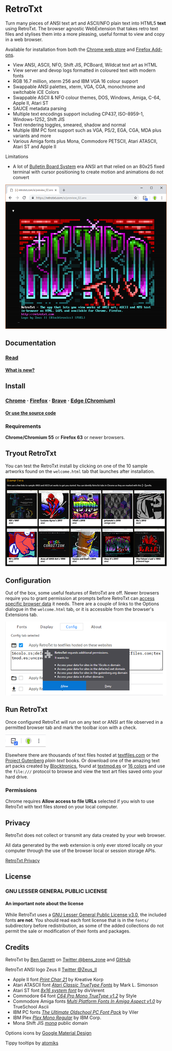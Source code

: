 # RetroTxt

Turn many pieces of ANSI text art and ASCII/NFO plain text into HTML5 **text** using RetroTxt. The browser agnostic WebExtension that takes retro text files and stylises them into a more pleasing, useful format to view and copy in a web browser.

Available for installation from both the [Chrome web store](https://chrome.google.com/webstore/detail/retrotxt/gkjkgilckngllkopkogcaiojfajanahn) and [Firefox Add-ons](https://addons.mozilla.org/en-US/firefox/addon/retrotxt/).

- View ANSI, ASCII, NFO, Shift JIS, PCBoard, Wildcat text art as HTML
- View server and devop logs formatted in coloured text with modern fonts
- RGB 16.7 million, xterm 256 and IBM VGA 16 colour support
- Swappable ANSI palettes, xterm, VGA, CGA, monochrome and switchable iCE Colors
- Swappable ASCII & NFO colour themes, DOS, Windows, Amiga, C-64, Apple II, Atari ST
- SAUCE metadata parsing
- Multiple text encodings support including CP437, ISO-8959-1, Windows-1252, Shift JIS
- Text rendering toggles, smeared, shadow and normal
- Multiple IBM PC font support such as VGA, PS/2, EGA, CGA, MDA plus variants and more
- Various Amiga fonts plus Mona, Commodore PETSCII, Atari ATASCII, Atari ST and Apple II

Limitations

- A lot of [Bulletin Board System](https://spectrum.ieee.org/tech-history/cyberspace/social-medias-dialup-ancestor-the-bulletin-board-system) era ANSI art that relied on an 80x25 fixed terminal with cursor positioning to create motion and animations do not convert

![RetroTxt showcase](/docs/assets/zii-rtxt-ad.png)

## Documentation

### [Read](https://github.com/bengarrett/RetroTxt/blob/master/docs/index.md)

#### [What is new?](https://github.com/bengarrett/RetroTxt/blob/master/docs/changes.md)

## Install

### [Chrome](https://chrome.google.com/webstore/detail/retrotxt/gkjkgilckngllkopkogcaiojfajanahn) · [Firefox](https://addons.mozilla.org/en-US/firefox/addon/retrotxt/) · [Brave](https://chrome.google.com/webstore/detail/retrotxt/gkjkgilckngllkopkogcaiojfajanahn) · [Edge (Chromium)](https://chrome.google.com/webstore/detail/retrotxt/gkjkgilckngllkopkogcaiojfajanahn)

#### [Or use the source code](https://github.com/bengarrett/RetroTxt/blob/master/docs/source_code.md)

### Requirements

**Chrome/Chromium 55** or **Firefox 63** or newer browsers.

## Tryout RetroTxt

You can test the RetroTxt install by clicking on one of the 10 sample artworks found on the `welcome.html` tab that launches after installation.

![RetroTxt samples](/docs/assets/rtxt-samples.png)

## Configuration

Out of the box, some useful features of RetroTxt are off. Newer browsers require you to grant permission at prompts before RetroTxt can
[access specific browser data](/docs/privacy.md) it needs. There are a couple of links to the Options dialogue in the `welcome.html` tab, or it is accessible from the browser's Extensions tab.

![Config tab in Options](/docs/assets/requests_additional_permissions.png)

## Run RetroTxt

Once configured RetroTxt will run on any text or ANSI art file observed in a permitted browser tab and mark the toolbar icon with a check.

![RetroTxt toolbar button in Chrome](/docs/assets/retrotxt_toolbar_button_chrome.png)

Elsewhere there are thousands of text files hosted at [textfiles.com](https://textfiles.com/directory.html) or the [Project
Gutenberg](https://www.gutenberg.org/catalog/) _plain text_ books. Or download one of the amazing text art packs created by
[Blocktronics](http://blocktronics.org/artpacks/), found at [textmod.es](https://pc.textmod.es/) or [16 colors](https://16colo.rs) and use the `file:///` protocol
to browse and view the text art files saved onto your hard drive.

### Permissions

Chrome requires **Allow access to file URLs** selected if you wish to use RetroTxt with text files stored on your local computer.

## Privacy

RetroTxt does not collect or transmit any data created by your web browser.

All data generated by the web extension is only ever stored locally on your computer through the use of the browser local or session storage APIs.

[RetroTxt Privacy](/docs/privacy.md)

## License

### GNU LESSER GENERAL PUBLIC LICENSE

#### An important note about the license

While RetroTxt uses a [GNU Lesser General Public License v3.0](https://choosealicense.com/licenses/lgpl-3.0/), the included fonts **are not**. You should read each font license that is in the `fonts/` subdirectory before redistribution, as some of the added collections do not permit the sale or modification of their fonts and packages.

## Credits

RetroTxt by [Ben Garrett](https://devtidbits.com/ben-garrett/) on [Twitter @bens_zone](https://twitter.com/bens_zone) and [GitHub](https://github.com/bengarrett/)

RetroTxt ANSI logo Zeus II [Twitter @Zeus_II](https://twitter.com/Zeus_II)

- Apple II font [_Print Char 21_](http://www.kreativekorp.com/software/fonts/apple2.shtml) by Kreative Korp
- Atari ATASCII font [_Atari Classic TrueType Fonts_](http://members.bitstream.net/marksim/atarimac/fonts.html) by Mark L. Simonson
- Atari ST font [_8x16 system font_](https://www.dafont.com/atari-st-8x16-system-font.font) by divVerent
- Commodore 64 font [_C64 Pro Mono TrueType v1.2_](http://style64.org/c64-truetype) by Style
- Commodore Amiga fonts [_Multi Platform Fonts In Amiga Aspect v1.0_](https://www.trueschool.se/) by TrueSchool Ascii
- IBM PC fonts [_The Ultimate Oldschool PC Font Pack_](https://int10h.org/oldschool-pc-fonts/) by Viler
- IBM Plex [_Plex Mono Regular_](https://github.com/IBM/plex) by IBM Corp.
- Mona Shift JIS [_mona_](http://monafont.sourceforge.net/index-e.html) public domain

Options icons by [Google Material Design](https://material.google.com/)

Tippy tooltips by [atomiks](https://github.com/atomiks/tippyjs/)
